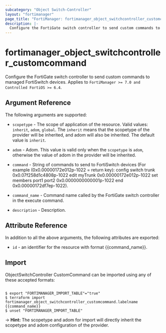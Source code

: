 ```yaml
---
subcategory: "Object Switch-Controller"
layout: "fortimanager"
page_title: "FortiManager: fortimanager_object_switchcontroller_customcommand"
description: |-
  Configure the FortiGate switch controller to send custom commands to managed FortiSwitch devices.
---
```


# fortimanager_object_switchcontroller_customcommand
Configure the FortiGate switch controller to send custom commands to managed FortiSwitch devices. Applies to `FortiManager >= 7.0 and Controlled FortiOS >= 6.4`.

## Argument Reference


The following arguments are supported:

* `scopetype` - The scope of application of the resource. Valid values: `inherit`, `adom`, `global`. The `inherit` means that the scopetype of the provider will be inherited, and adom will also be inherited. The default value is `inherit`.
* `adom` - Adom. This value is valid only when the `scopetype` is `adom`, otherwise the value of adom in the provider will be inherited.

* `command` - String of commands to send to FortiSwitch devices (For example (0x0.00000172e012p-1022 = return key): config switch trunk 0x0.07f258d1c4808p-1022 edit myTrunk 0x0.00000172e012p-1022 set members port1 port2 0x0.0000000000001p-1022 end 0x0.00000172df7ep-1022).
* `command_name` - Command name called by the FortiGate switch controller in the execute command.
* `description` - Description.


## Attribute Reference

In addition to all the above arguments, the following attributes are exported:
* `id` - an identifier for the resource with format {{command_name}}.

## Import

ObjectSwitchController CustomCommand can be imported using any of these accepted formats:
```

$ export "FORTIMANAGER_IMPORT_TABLE"="true"
$ terraform import fortimanager_object_switchcontroller_customcommand.labelname {{command_name}}
$ unset "FORTIMANAGER_IMPORT_TABLE"
```
-> **Hint:** The scopetype and adom for import will directly inherit the scopetype and adom configuration of the provider.
